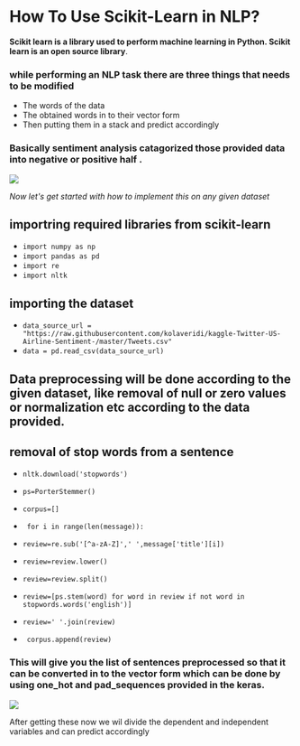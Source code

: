 # How To Use Scikit-Learn in NLP?

**Scikit learn is a library used to perform machine learning in Python. Scikit learn is an open source library**.
### while performing an NLP task there are three things that needs to be modified
* The words of the data
* The obtained words in to their vector form
* Then putting them in a stack and predict accordingly

### Basically sentiment analysis catagorized those provided data into negative or positive half .
<img src="https://s3.amazonaws.com/stackabuse/media/python-nlp-sentiment-analysis-scikit-learn-3.png"></img>

*Now let's get started with how to implement this on any given dataset*
## importring required libraries from scikit-learn
* `import numpy as np`
* `import pandas as pd`
* `import re`
* `import nltk` 

## importing the dataset

* `data_source_url = "https://raw.githubusercontent.com/kolaveridi/kaggle-Twitter-US-Airline-Sentiment-/master/Tweets.csv"`
* `data = pd.read_csv(data_source_url)`

## Data preprocessing will be done according to the given dataset, like removal of null or zero values or normalization etc according to the data provided.

## removal of stop words from a sentence

* `nltk.download('stopwords')`

* `ps=PorterStemmer()`
 * `corpus=[]`
 * ` for i in range(len(message)):`
 * `review=re.sub('[^a-zA-Z]',' ',message['title'][i])`
  * `review=review.lower()`
 * `review=review.split()`

 * `review=[ps.stem(word) for word in review if not word in stopwords.words('english')]`
 * `review=' '.join(review)`
 * ` corpus.append(review)`
 
 ### This will give you the list of sentences preprocessed so that it can be converted in to the vector form which can be done by using one_hot and pad_sequences provided in the keras.
 <img src = "https://cdn-images-1.medium.com/max/1600/1*svLRt3OwVyqZiyDammWqiA.png"></img>
 
 After getting these now we wil divide the dependent and independent variables and can predict accordingly
  
